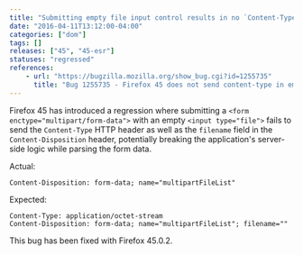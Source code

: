 ```yaml
---
title: "Submitting empty file input control results in no `Content-Type`"
date: "2016-04-11T13:12:00-04:00"
categories: ["dom"]
tags: []
releases: ["45", "45-esr"]
statuses: "regressed"
references:
    - url: "https://bugzilla.mozilla.org/show_bug.cgi?id=1255735"
      title: "Bug 1255735 - Firefox 45 does not send content-type in empty input[type=file] anymore"
---
```

Firefox 45 has introduced a regression where submitting a `<form enctype="multipart/form-data">` with an empty `<input type="file">` fails to send the `Content-Type` HTTP header as well as the `filename` field in the `Content-Disposition` header, potentially breaking the application's server-side logic while parsing the form data.

Actual:
```http
Content-Disposition: form-data; name="multipartFileList"
```

Expected:
```http
Content-Type: application/octet-stream
Content-Disposition: form-data; name="multipartFileList"; filename=""
```

This bug has been fixed with Firefox 45.0.2.
